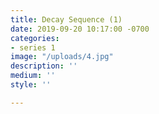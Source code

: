 ```yaml
---
title: Decay Sequence (1)
date: 2019-09-20 10:17:00 -0700
categories:
- series 1
image: "/uploads/4.jpg"
description: ''
medium: ''
style: ''

---
```

